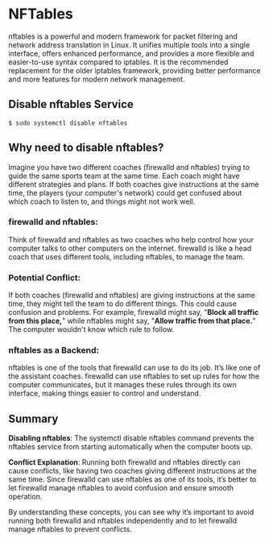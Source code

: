 # NFTables
nftables is a powerful and modern framework for packet filtering and network address translation in Linux. It unifies multiple tools into a single interface, offers enhanced performance, and provides a more flexible and easier-to-use syntax compared to iptables. It is the recommended replacement for the older iptables framework, providing better performance and more features for modern network management.

## Disable nftables Service
    $ sudo systemctl disable nftables

## Why need to disable nftables?

Imagine you have two different coaches (firewalld and nftables) trying to guide the same sports team at the same time. Each coach might have different strategies and plans. If both coaches give instructions at the same time, the players (your computer's network) could get confused about which coach to listen to, and things might not work well.

### firewalld and nftables:

Think of firewalld and nftables as two coaches who help control how your computer talks to other computers on the internet.
firewalld is like a head coach that uses different tools, including nftables, to manage the team.

### Potential Conflict:

If both coaches (firewalld and nftables) are giving instructions at the same time, they might tell the team to do different things. This could cause confusion and problems.
For example, firewalld might say, "**Block all traffic from this place,**" while nftables might say, "**Allow traffic from that place.**" The computer wouldn't know which rule to follow.

### nftables as a Backend:

nftables is one of the tools that firewalld can use to do its job. It’s like one of the assistant coaches.
firewalld can use nftables to set up rules for how the computer communicates, but it manages these rules through its own interface, making things easier to control and understand.

## Summary
**Disabling nftables**: The systemctl disable nftables command prevents the nftables service from starting automatically when the computer boots up.

**Conflict Explanation**: Running both firewalld and nftables directly can cause conflicts, like having two coaches giving different instructions at the same time. Since firewalld can use nftables as one of its tools, it’s better to let firewalld manage nftables to avoid confusion and ensure smooth operation.

By understanding these concepts, you can see why it’s important to avoid running both firewalld and nftables independently and to let firewalld manage nftables to prevent conflicts.
